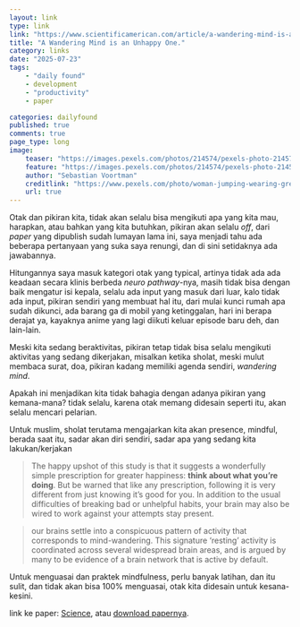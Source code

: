 ```yaml
---
layout: link
type: link
link: "https://www.scientificamerican.com/article/a-wandering-mind-is-an-un/"
title: "A Wandering Mind is an Unhappy One."
category: links
date: "2025-07-23"
tags: 
    - "daily found"
    - development
    - "productivity"
    - paper

categories: dailyfound
published: true
comments: true
page_type: long
image:
    teaser: "https://images.pexels.com/photos/214574/pexels-photo-214574.jpeg"
    feature: "https://images.pexels.com/photos/214574/pexels-photo-214574.jpeg"
    author: "Sebastian Voortman"
    creditlink: "https://www.pexels.com/photo/woman-jumping-wearing-green-backpack-214574/"
    url: true
---
```


Otak dan pikiran kita, tidak akan selalu bisa mengikuti apa yang kita mau, harapkan, atau bahkan yang kita butuhkan, pikiran akan selalu *off*, dari *paper* yang dipublish sudah lumayan lama ini, saya menjadi tahu ada beberapa pertanyaan yang suka saya renungi, dan di sini setidaknya ada jawabannya.

Hitungannya saya masuk kategori otak yang typical, artinya tidak ada ada keadaan secara klinis berbeda *neuro pathway*-nya, masih tidak bisa dengan baik mengatur isi kepala, selalu ada input yang masuk dari luar, kalo tidak ada input, pikiran sendiri yang membuat hal itu, dari mulai kunci rumah apa sudah dikunci, ada barang ga di mobil yang ketinggalan, hari ini berapa derajat ya, kayaknya anime yang lagi diikuti keluar episode baru deh, dan lain-lain.

Meski kita sedang beraktivitas, pikiran tetap tidak bisa selalu mengikuti aktivitas yang sedang dikerjakan, misalkan ketika sholat, meski mulut membaca surat, doa, pikiran kadang memiliki agenda sendiri, *wandering mind*.

Apakah ini menjadikan kita tidak bahagia dengan adanya pikiran yang kemana-mana? tidak selalu, karena otak memang didesain seperti itu, akan selalu mencari pelarian.

Untuk muslim, sholat terutama mengajarkan kita akan presence, mindful, berada saat itu, sadar akan diri sendiri, sadar apa yang sedang kita lakukan/kerjakan

> The happy upshot of this study is that it suggests a wonderfully simple prescription for greater happiness: **think about what you’re doing**. But be warned that like any prescription, following it is very different from just knowing it’s good for you. In addition to the usual difficulties of breaking bad or unhelpful habits, your brain may also be wired to work against your attempts stay present.

> our brains settle into a conspicuous pattern of activity that corresponds to mind-wandering. This signature ‘resting’ activity is coordinated across several widespread brain areas, and is argued by many to be evidence of a brain network that is active by default.

Untuk menguasai dan praktek mindfulness, perlu banyak latihan, dan itu sulit, dan tidak akan bisa 100% menguasai, otak kita didesain untuk kesana-kesini.

link ke paper: [Science](https://www.science.org/doi/10.1126/science.1131295), atau [download papernya](https://pmc.ncbi.nlm.nih.gov/articles/PMC1821121/pdf/nihms18906.xml.fixed.pdf).